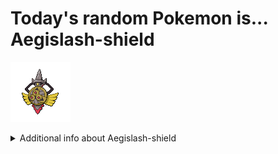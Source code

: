# Today's random Pokemon is... Aegislash-shield

![Aegislash-shield shiny sprite](https://raw.githubusercontent.com/PokeAPI/sprites/master/sprites/pokemon/shiny/681.png)

<details>
<summary>Additional info about Aegislash-shield</summary>

| srpite type | image |
|------|------|
| front_default | ![Aegislash-shield front_default sprite](https://raw.githubusercontent.com/PokeAPI/sprites/master/sprites/pokemon/681.png) | </details>